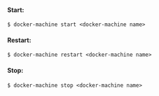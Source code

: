  #### Start:
```
$ docker-machine start <docker-machine name>
```
 #### Restart:
```
$ docker-machine restart <docker-machine name>
```
 #### Stop:
```
$ docker-machine stop <docker-machine name>
```
